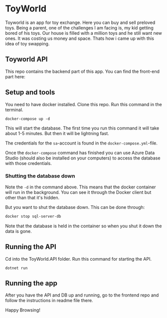 # ToyWorld

Toyworld is an app for toy exchange. Here you can buy and sell preloved toys.
Being a parent, one of the challenges I am facing is, my kid getting bored of his toys. Our house is filled with a million toys and he still
want new ones. It was costing us money and space. Thats how i came up with this idea of toy swapping. 

## Toyworld API
 This repo contains the backend part of this app.
 You can find the front-end part here:
 
 ## Setup and tools
 You need to have docker installed. Clone this repo.
 Run this command in the terminal.
 ```
 docker-compose up -d
 ```
 This will start the database. The first time you run this command it will take about 1-5 minutes. But then it will be lightning fast.

The credentials for the `sa`-account is found in the `docker-compose.yml`-file.

Once the `docker-compose` command has finished you can use Azure Data Studio (should also be installed on your computers) to access the database with those credentials.

### Shutting the database down

Note the `-d` in the command above. This means that the docker container will run in the background. You can see it through the Docker client but other than that it's hidden.

But you want to shut the database down. This can be done through:

```bash
docker stop sql-server-db
```

Note that the database is held in the container so when you shut it down the data is gone.

## Running the API

Cd into the ToyWorld.API folder. Run this command for starting the API.
```
dotnet run
```
## Running the app
After you have the API and DB up and running, go to the frontend repo and follow the instructions in readme file there.

Happy Browsing!

